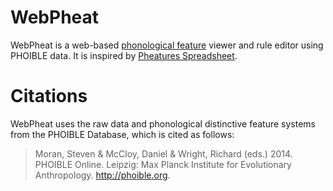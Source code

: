 # WebPheat
WebPheat is a web-based [phonological feature](https://en.wikipedia.org/wiki/Distinctive_feature) viewer and rule editor using PHOIBLE data. It is inspired by [Pheatures Spreadsheet](https://linguistics.ucla.edu/people/hayes/120a/Pheatures/).

# Citations
WebPheat uses the raw data and phonological distinctive feature systems from the PHOIBLE Database, which is cited as follows:
> Moran, Steven & McCloy, Daniel & Wright, Richard (eds.) 2014. PHOIBLE Online. Leipzig: Max Planck Institute for Evolutionary Anthropology. http://phoible.org.
